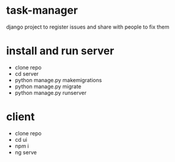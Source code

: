# task-manager
django project to register issues and share with people to fix them

# install and run server
- clone repo
- cd server
- python manage.py makemigrations
- python manage.py migrate
- python manage.py runserver

# client
- clone repo
- cd ui
- npm i 
- ng serve
